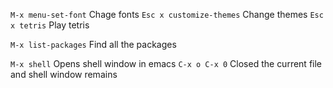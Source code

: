 
`M-x menu-set-font`	  Chage fonts
`Esc x customize-themes`  Change themes
`Esc x tetris` 		  Play tetris

`M-x list-packages`	  Find all the packages

`M-x shell`  		  Opens shell window in emacs
`C-x o C-x 0`		  Closed the current file and shell window remains 